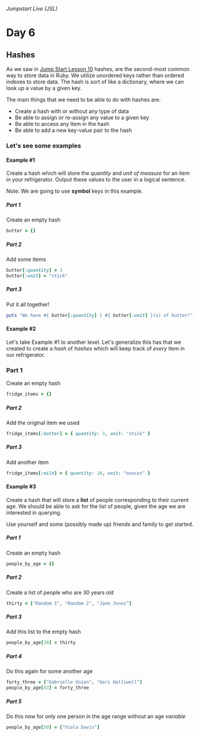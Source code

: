 _Jumpstart Live (JSL)_
# Day 6
## Hashes

As we saw in [Jump Start Lesson 10](https://github.com/Ada-Developers-Academy/jump-start/blob/master/lessons/11-basic-data-structs/notes/hashes.md) hashes, are the second-most common way to store data in Ruby. We utilize unordered keys rather than ordered indexes to store data. The hash is sort of like a dictionary, where we can look up a value by a given key.

The main things that we need to be able to do with hashes are:
- Create a hash with or without any type of data  
- Be able to assign or re-assign any value to a given key
- Be able to access any item in the hash
- Be able to add a new key-value pair to the hash


### Let's see some examples
#### Example #1
Create a hash which will store the _quantity_ and _unit of measure_ for an item in your refrigerator. Output these values to the user in a logical sentence.

Note: We are going to use **symbol** keys in this example.

##### Part 1
Create an empty hash
```ruby
butter = {}
```

##### Part 2
Add some items
```ruby
butter[:quantity] = 3
butter[:unit] = "stick"
```

##### Part 3
Put it all together!
```ruby
puts "We have #{ butter[:quantity] } #{ butter[:unit] }(s) of butter!"
```

#### Example #2
Let's take Example #1 to another level. Let's generalize this has that we created to create a _hash_ of _hashes_ which will keep track of _every_ item in our refrigerator.

### Part 1
Create an empty hash
```ruby
fridge_items = {}
```

##### Part 2
Add the original item we used
```ruby
fridge_items[:butter] = { quantity: 3, unit: "stick" }
```

##### Part 3
Add another item
```ruby
fridge_items[:milk] = { quantity: 16, unit: "ounces" }
```


#### Example #3
Create a hash that will store a **list** of people corresponding to their current age. We should be able to ask for the list of people, given the age we are interested in querying.

Use yourself and some (possibly made up) friends and family to get started.

##### Part 1
Create an empty hash
```ruby
people_by_age = {}
```

##### Part 2
Create a list of people who are 30 years old
```ruby
thirty = ["Random 1", "Random 2", "Jane Jones"]
```

##### Part 3
Add this list to the empty hash
```ruby
people_by_age[30] = thirty
```

##### Part 4
Do this again for some another age
```ruby
forty_three = ["Gabrielle Union", "Geri Halliwell"]
people_by_age[43] = forty_three
```

##### Part 5
Do this now for only one person in the age range without an age _variable_
```ruby
people_by_age[50] = ["Viola Davis"]
```
